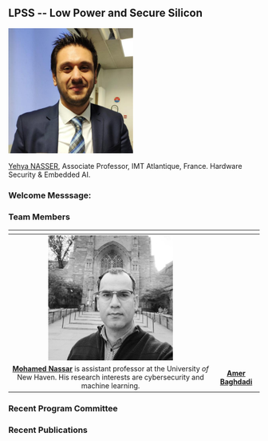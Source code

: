 

## LPSS -- Low Power and Secure Silicon


<img src="img/74953529_121960178978739_7728971919531296635_n.jpeg" width="250"> 

[Yehya NASSER](https://www.linkedin.com/in/yehya-nasser-phd/), Associate Professor, IMT Atlantique, France. Hardware Security & Embedded AI.


### Welcome Messsage: 



### Team Members

|  <!-- --> |  <!-- --> |
|:---------:|:---------:|
| <img src="img/1624731462921.jpeg" width="250"> |<img src="" width="250"> |
| [**Mohamed Nassar**](https://www.linkedin.com/in/nassar1/) is assistant professor at the University *of* New Haven. His research interests are cybersecurity and machine learning. | [**Amer Baghdadi**](https://www.linkedin.com/in/)  |


### Recent Program Committee


### Recent Publications 






